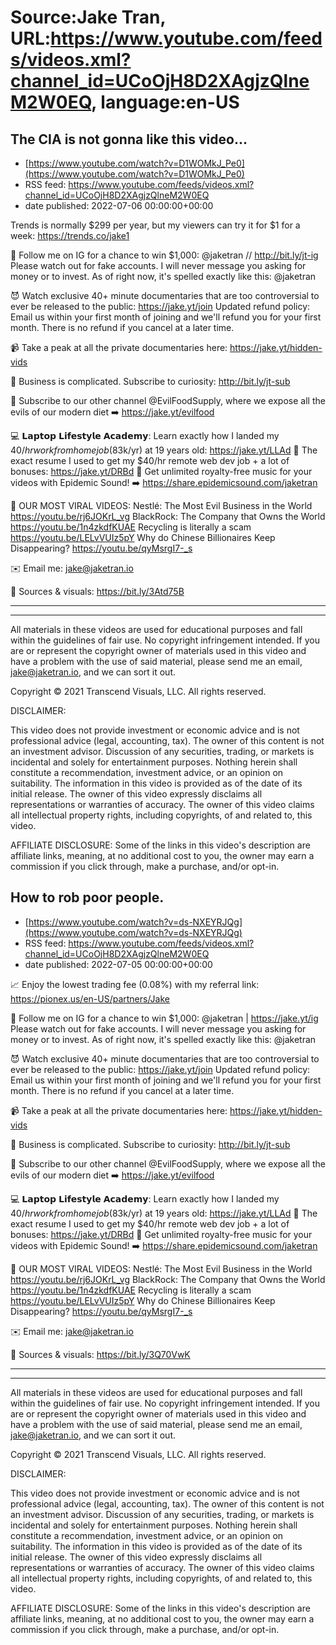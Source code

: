 # Source:Jake Tran, URL:https://www.youtube.com/feeds/videos.xml?channel_id=UCoOjH8D2XAgjzQlneM2W0EQ, language:en-US

## The CIA is not gonna like this video...
 - [https://www.youtube.com/watch?v=D1WOMkJ_Pe0](https://www.youtube.com/watch?v=D1WOMkJ_Pe0)
 - RSS feed: https://www.youtube.com/feeds/videos.xml?channel_id=UCoOjH8D2XAgjzQlneM2W0EQ
 - date published: 2022-07-06 00:00:00+00:00

Trends is normally $299 per year, but my viewers can try it for $1 for a week: https://trends.co/jake1

📸 Follow me on IG for a chance to win $1,000: @jaketran // http://bit.ly/jt-ig
Please watch out for fake accounts. I will never message you asking for money or to invest. As of right now, it's spelled exactly like this: @jaketran

😈 Watch exclusive 40+ minute documentaries that are too controversial to ever be released to the public: https://jake.yt/join 
Updated refund policy: Email us within your first month of joining and we'll refund you for your first month. There is no refund if you cancel at a later time.

📹 Take a peak at all the private documentaries here: https://jake.yt/hidden-vids

🎥 Business is complicated. Subscribe to curiosity: http://bit.ly/jt-sub

🍔 Subscribe to our other channel @EvilFoodSupply, where we expose all the evils of our modern diet ➡️ https://jake.yt/evilfood

💻 𝗟𝗮𝗽𝘁𝗼𝗽 𝗟𝗶𝗳𝗲𝘀𝘁𝘆𝗹𝗲 𝗔𝗰𝗮𝗱𝗲𝗺𝘆: Learn exactly how I landed my $40/hr work from home job ($83k/yr) at 19 years old: https://jake.yt/LLAd
📜 The exact resume I used to get my $40/hr remote web dev job + a lot of bonuses: https://jake.yt/DRBd
🎵 Get unlimited royalty-free music for your videos with Epidemic Sound! ➡️ https://share.epidemicsound.com/jaketran

🍿 OUR MOST VIRAL VIDEOS: 
Nestlé: The Most Evil Business in the World https://youtu.be/rj6JOKrL_vg
BlackRock: The Company that Owns the World https://youtu.be/1n4zkdfKUAE
Recycling is literally a scam https://youtu.be/LELvVUIz5pY
Why do Chinese Billionaires Keep Disappearing? https://youtu.be/qyMsrgI7-_s

✉️ Email me: jake@jaketran.io

📰 Sources & visuals: https://bit.ly/3Atd75B 

-----------------------

-----------------------

All materials in these videos are used for educational purposes and fall within the guidelines of fair use. No copyright infringement intended. If you are or represent the copyright owner of materials used in this video and have a problem with the use of said material, please send me an email, jake@jaketran.io, and we can sort it out.

Copyright © 2021 Transcend Visuals, LLC. All rights reserved.

DISCLAIMER:

This video does not provide investment or economic advice and is not professional advice (legal, accounting, tax).  The owner of this content is not an investment advisor.  Discussion of any securities, trading, or markets is incidental and solely for entertainment purposes.  Nothing herein shall constitute a recommendation, investment advice, or an opinion on suitability.  The information in this video is provided as of the date of its initial release.  The owner of this video expressly disclaims all representations or warranties of accuracy.  The owner of this video claims all intellectual property rights, including copyrights, of and related to, this video.

AFFILIATE DISCLOSURE: Some of the links in this video's description are affiliate links, meaning, at no additional cost to you, the owner may earn a commission if you click through, make a purchase, and/or opt-in.

## How to rob poor people.
 - [https://www.youtube.com/watch?v=ds-NXEYRJQg](https://www.youtube.com/watch?v=ds-NXEYRJQg)
 - RSS feed: https://www.youtube.com/feeds/videos.xml?channel_id=UCoOjH8D2XAgjzQlneM2W0EQ
 - date published: 2022-07-05 00:00:00+00:00

📈 Enjoy the lowest trading fee (0.08%) with my referral link: https://pionex.us/en-US/partners/Jake

📸 Follow me on IG for a chance to win $1,000: @jaketran | https://jake.yt/ig
Please watch out for fake accounts. I will never message you asking for money or to invest. As of right now, it's spelled exactly like this: @jaketran

😈 Watch exclusive 40+ minute documentaries that are too controversial to ever be released to the public: https://jake.yt/join 
Updated refund policy: Email us within your first month of joining and we'll refund you for your first month. There is no refund if you cancel at a later time.

📹 Take a peak at all the private documentaries here: https://jake.yt/hidden-vids

🎥 Business is complicated. Subscribe to curiosity: http://bit.ly/jt-sub

🍔 Subscribe to our other channel @EvilFoodSupply, where we expose all the evils of our modern diet ➡️ https://jake.yt/evilfood

💻 𝗟𝗮𝗽𝘁𝗼𝗽 𝗟𝗶𝗳𝗲𝘀𝘁𝘆𝗹𝗲 𝗔𝗰𝗮𝗱𝗲𝗺𝘆: Learn exactly how I landed my $40/hr work from home job ($83k/yr) at 19 years old: https://jake.yt/LLAd
📜 The exact resume I used to get my $40/hr remote web dev job + a lot of bonuses: https://jake.yt/DRBd
🎵 Get unlimited royalty-free music for your videos with Epidemic Sound! ➡️ https://share.epidemicsound.com/jaketran

🍿 OUR MOST VIRAL VIDEOS: 
Nestlé: The Most Evil Business in the World https://youtu.be/rj6JOKrL_vg
BlackRock: The Company that Owns the World https://youtu.be/1n4zkdfKUAE
Recycling is literally a scam https://youtu.be/LELvVUIz5pY
Why do Chinese Billionaires Keep Disappearing? https://youtu.be/qyMsrgI7-_s

✉️ Email me: jake@jaketran.io

📰 Sources & visuals: https://bit.ly/3Q70VwK 

-----------------------

-----------------------

All materials in these videos are used for educational purposes and fall within the guidelines of fair use. No copyright infringement intended. If you are or represent the copyright owner of materials used in this video and have a problem with the use of said material, please send me an email, jake@jaketran.io, and we can sort it out.

Copyright © 2021 Transcend Visuals, LLC. All rights reserved.

DISCLAIMER:

This video does not provide investment or economic advice and is not professional advice (legal, accounting, tax).  The owner of this content is not an investment advisor.  Discussion of any securities, trading, or markets is incidental and solely for entertainment purposes.  Nothing herein shall constitute a recommendation, investment advice, or an opinion on suitability.  The information in this video is provided as of the date of its initial release.  The owner of this video expressly disclaims all representations or warranties of accuracy.  The owner of this video claims all intellectual property rights, including copyrights, of and related to, this video.

AFFILIATE DISCLOSURE: Some of the links in this video's description are affiliate links, meaning, at no additional cost to you, the owner may earn a commission if you click through, make a purchase, and/or opt-in.

